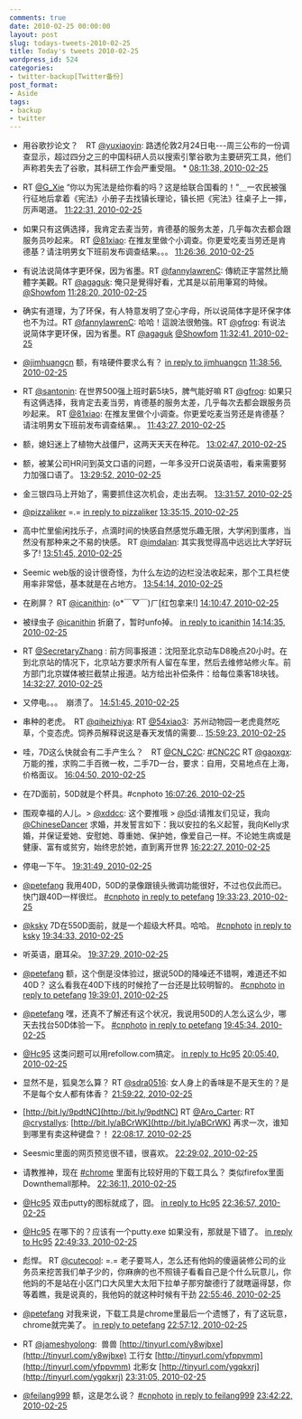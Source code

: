```yaml
---
comments: true
date: 2010-02-25 00:00:00
layout: post
slug: todays-tweets-2010-02-25
title: Today's tweets 2010-02-25
wordpress_id: 524
categories:
- twitter-backup[Twitter备份]
post_format:
- Aside
tags:
- backup
- twitter
---
```





  * 用谷歌抄论文？　RT [@yuxiaoyin](http://twitter.com/yuxiaoyin): 路透伦敦2月24日电---周三公布的一份调查显示，超过四分之三的中国科研人员以搜索引擎谷歌为主要研究工具，他们声称若失去了谷歌，其科研工作会严重受阻。 * [08:11:38, 2010-02-25](http://twitter.com/gfrog/statuses/9599950177)





  * RT [@G_Xie](http://twitter.com/G_Xie) “你以为宪法是给你看的吗？这是给联合国看的！”＿一农民被强行征地后拿着《宪法》小册子去找镇长理论，镇长把《宪法》往桌子上一摔，厉声喝道。 [11:22:31, 2010-02-25](http://twitter.com/gfrog/statuses/9608185765)





  * 如果只有这俩选择，我肯定去麦当劳，肯德基的服务太差，几乎每次去都会跟服务员吵起来。 RT [@81xiao](http://twitter.com/81xiao): 在推友里做个小调查。你更爱吃麦当劳还是肯德基？请注明男女下班前发布调查结果。。。 [11:26:36, 2010-02-25](http://twitter.com/gfrog/statuses/9608355950)





  * 有说法说简体字更环保，因为省墨。RT [@fannylawrenC](http://twitter.com/fannylawrenC): 傳統正字當然比簡體字美觀。RT [@agaguk](http://twitter.com/agaguk): 俺只是覺得好看，尤其是以前用筆寫的時候。 [@Showfom](http://twitter.com/Showfom) [11:28:20, 2010-02-25](http://twitter.com/gfrog/statuses/9608427200)





  * 确实有道理，为了环保，有人特意发明了空心字母，所以说简体字是环保字体也不为过。RT [@fannylawrenC](http://twitter.com/fannylawrenC): 哈哈！這說法很勉強。RT [@gfrog](http://twitter.com/gfrog): 有说法说简体字更环保，因为省墨。RT [@agaguk](http://twitter.com/agaguk) [@Showfom](http://twitter.com/Showfom) [11:32:41, 2010-02-25](http://twitter.com/gfrog/statuses/9608609152)





  * [@jimhuangcn](http://twitter.com/jimhuangcn) 额，有啥硬件要求么有？ [in reply to jimhuangcn](http://twitter.com/jimhuangcn/statuses/9608768136) [11:38:56, 2010-02-25](http://twitter.com/gfrog/statuses/9608866025)





  * RT [@santonin](http://twitter.com/santonin): 在世界500强上班时薪5块5，脾气能好嘛 RT [@gfrog](http://twitter.com/gfrog): 如果只有这俩选择，我肯定去麦当劳，肯德基的服务太差，几乎每次去都会跟服务员吵起来。 RT [@81xiao](http://twitter.com/81xiao): 在推友里做个小调查。你更爱吃麦当劳还是肯德基？请注明男女下班前发布调查结果。。 [11:43:27, 2010-02-25](http://twitter.com/gfrog/statuses/9609051926)





  * 额，媳妇迷上了植物大战僵尸，这两天天天在种花。 [13:02:47, 2010-02-25](http://twitter.com/gfrog/statuses/9612071942)





  * 额，被某公司HR问到英文口语的问题，一年多没开口说英语啦，看来需要努力加强口语了。 [13:29:52, 2010-02-25](http://twitter.com/gfrog/statuses/9612967895)





  * 金三银四马上开始了，需要抓住这次机会，走出去啊。 [13:31:57, 2010-02-25](http://twitter.com/gfrog/statuses/9613035793)





  * [@pizzaliker](http://twitter.com/pizzaliker) =.= [in reply to pizzaliker](http://twitter.com/pizzaliker/statuses/9613012502) [13:35:15, 2010-02-25](http://twitter.com/gfrog/statuses/9613138246)





  * 高中忙里偷闲找乐子，点滴时间的快感自然感觉乐趣无限，大学闲到蛋疼，当然没有那种来之不易的快感。 RT [@imdalan](http://twitter.com/imdalan): 其实我觉得高中远远比大学好玩多了! [13:51:45, 2010-02-25](http://twitter.com/gfrog/statuses/9613633861)





  * Seemic web版的设计很奇怪，为什么左边的边栏没法收起来，那个工具栏使用率非常低，基本就是在占地方。 [13:54:14, 2010-02-25](http://twitter.com/gfrog/statuses/9613708649)





  * 在刷屏？ RT [@icanithin](http://twitter.com/icanithin): (o*￣▽￣)ㄏ[红包拿来!] [14:10:47, 2010-02-25](http://twitter.com/gfrog/statuses/9614196389)





  * 被绿虫子 [@icanithin](http://twitter.com/icanithin) 折磨了，暂时unfo掉。 [in reply to icanithin](http://twitter.com/icanithin/statuses/9614239733) [14:14:35, 2010-02-25](http://twitter.com/gfrog/statuses/9614302368)





  * RT [@SecretaryZhang](http://twitter.com/SecretaryZhang) : 前方同事报道：沈阳至北京动车D8晚点20小时。在到北京站的情况下，北京站方要求所有人留在车里，然后去维修站修火车。前方部门北京媒体被拦截禁止报道。站方给出补偿条件：给每位乘客18块钱。 [14:32:27, 2010-02-25](http://twitter.com/gfrog/statuses/9614793573)





  * 又停电。。。　崩溃了。 [14:51:45, 2010-02-25](http://twitter.com/gfrog/statuses/9615291452)





  * 串种的老虎。　RT [@qiheizhiya](http://twitter.com/qiheizhiya): RT [@54xiao3](http://twitter.com/54xiao3):
			 苏州动物园一老虎竟然吃草，个变态虎。饲养员解释说这是春天发情的需要... [15:59:23, 2010-02-25](http://twitter.com/gfrog/statuses/9616852250)





  * 哇，7D这么快就会有二手产生么？　RT [@CN_C2C](http://twitter.com/CN_C2C): [#CNC2C](http://search.twitter.com/search?q=%23CNC2C) RT [@gaoxgx](http://twitter.com/gaoxgx): 万能的推，求购二手百微一枚，二手7D一台，要求：自用，交易地点在上海，价格面议。 [16:04:50, 2010-02-25](http://twitter.com/gfrog/statuses/9616979331)





  * 在7D面前，50D就是个杯具。#cnphoto [16:07:26, 2010-02-25](http://twitter.com/gfrog/statuses/9617035183)





  * 围观幸福的人儿。> [@xddcc](http://twitter.com/xddcc): 这个要推哦 > [@l5d](http://twitter.com/l5d):请推友们见证，我向 [@ChineseDancer](http://twitter.com/ChineseDancer) 求婚，并发誓言如下：我以安拉的名义起誓，我向Kelly求婚，并保证爱她、安慰她、尊重她、保护她，像爱自己一样。不论她生病或是健康、富有或贫穷，始终忠於她，直到离开世界 [16:22:27, 2010-02-25](http://twitter.com/gfrog/statuses/9617360291)





  * 停电一下午。 [19:31:49, 2010-02-25](http://twitter.com/gfrog/statuses/9621733141)





  * [@petefang](http://twitter.com/petefang) 我用40D，50D的录像跟镜头微调功能很好，不过也仅此而已。快门跟40D一样很烂。 [#cnphoto](http://search.twitter.com/search?q=%23cnphoto) [in reply to petefang](http://twitter.com/petefang/statuses/9618180792) [19:33:23, 2010-02-25](http://twitter.com/gfrog/statuses/9621772571)





  * [@ksky](http://twitter.com/ksky) 7D在550D面前，就是一个超级大杯具。哈哈。 [#cnphoto](http://search.twitter.com/search?q=%23cnphoto) [in reply to ksky](http://twitter.com/ksky/statuses/9617171221) [19:34:33, 2010-02-25](http://twitter.com/gfrog/statuses/9621800677)





  * 听英语，磨耳朵。 [19:37:29, 2010-02-25](http://twitter.com/gfrog/statuses/9621874999)





  * [@petefang](http://twitter.com/petefang) 额，这个倒是没体验过，据说50D的降噪还不错啊，难道还不如40D？ 这么看我在40D下线的时候抢了一台还是比较明智的。 [#cnphoto](http://search.twitter.com/search?q=%23cnphoto) [in reply to petefang](http://twitter.com/petefang/statuses/9621871590) [19:39:01, 2010-02-25](http://twitter.com/gfrog/statuses/9621913362)





  * [@petefang](http://twitter.com/petefang) 嘿，还真不了解还有这个状况，我说用50D的人怎么这么少，哪天去找台50D体验一下。 [#cnphoto](http://search.twitter.com/search?q=%23cnphoto) [in reply to petefang](http://twitter.com/petefang/statuses/9622003631) [19:45:34, 2010-02-25](http://twitter.com/gfrog/statuses/9622086983)





  * [@Hc95](http://twitter.com/Hc95) 这类问题可以用refollow.com搞定。 [in reply to Hc95](http://twitter.com/Hc95/statuses/9622540616) [20:05:40, 2010-02-25](http://twitter.com/gfrog/statuses/9622658128)





  * 显然不是，狐臭怎么算？ RT [@sdra0516](http://twitter.com/sdra0516): 女人身上的香味是不是天生的？是不是每个女人都有体香？ [21:59:22, 2010-02-25](http://twitter.com/gfrog/statuses/9626483356)





  * [http://bit.ly/9pdtNC](http://bit.ly/9pdtNC)  RT [@Aro_Carter](http://twitter.com/Aro_Carter): RT [@crystallys](http://twitter.com/crystallys): [http://bit.ly/aBCrWK](http://bit.ly/aBCrWK)  再求一次，谁知到哪里有卖这种键盘？！ [22:08:17, 2010-02-25](http://twitter.com/gfrog/statuses/9626838263)





  * Seesmic里面的网页预览很不错，很喜欢。 [22:29:02, 2010-02-25](http://twitter.com/gfrog/statuses/9627658001)





  * 请教推神，现在 [#chrome](http://search.twitter.com/search?q=%23chrome) 里面有比较好用的下载工具么？ 类似firefox里面Downthemall那种。 [22:36:11, 2010-02-25](http://twitter.com/gfrog/statuses/9627950185)





  * [@Hc95](http://twitter.com/Hc95) 双击putty的图标就成了，囧。 [in reply to Hc95](http://twitter.com/Hc95/statuses/9627880859) [22:36:57, 2010-02-25](http://twitter.com/gfrog/statuses/9627980961)





  * [@Hc95](http://twitter.com/Hc95) 在哪下的？应该有一个putty.exe 如果没有，那就是下错了。 [in reply to Hc95](http://twitter.com/Hc95/statuses/9628125565) [22:49:33, 2010-02-25](http://twitter.com/gfrog/statuses/9628494803)





  * 彪悍。 RT [@cutecool](http://twitter.com/cutecool): =.= 老子要骂人，怎么还有他妈的傻逼装修公司的业务员来挖苦我们单子少的，你麻痹的也不照镜子看看自己是个什么玩意儿，你他妈的不是站在小区门口大风里大太阳下拉单子那穷酸德行了就瞎逼得瑟，你等着瞧，我是说真的，我他妈的就这种时候有干劲 [22:55:46, 2010-02-25](http://twitter.com/gfrog/statuses/9628747812)





  * [@petefang](http://twitter.com/petefang) 对我来说，下载工具是chrome里最后一个遗憾了，有了这玩意，chrome就完美了。 [in reply to petefang](http://twitter.com/petefang/statuses/9628755469) [22:57:12, 2010-02-25](http://twitter.com/gfrog/statuses/9628806033)





  * RT [@jameshyolong](http://twitter.com/jameshyolong): 			 兽兽 [http://tinyurl.com/y8wjbxe](http://tinyurl.com/y8wjbxe)  工行女  [http://tinyurl.com/yfppvmm](http://tinyurl.com/yfppvmm)  北影女  [http://tinyurl.com/ygqkxrj](http://tinyurl.com/ygqkxrj) [23:31:05, 2010-02-25](http://twitter.com/gfrog/statuses/9630222363)





  * [@feilang999](http://twitter.com/feilang999) 额，这是怎么说？ [#cnphoto](http://search.twitter.com/search?q=%23cnphoto) [in reply to feilang999](http://twitter.com/feilang999/statuses/9630606559) [23:42:22, 2010-02-25](http://twitter.com/gfrog/statuses/9630693679)




